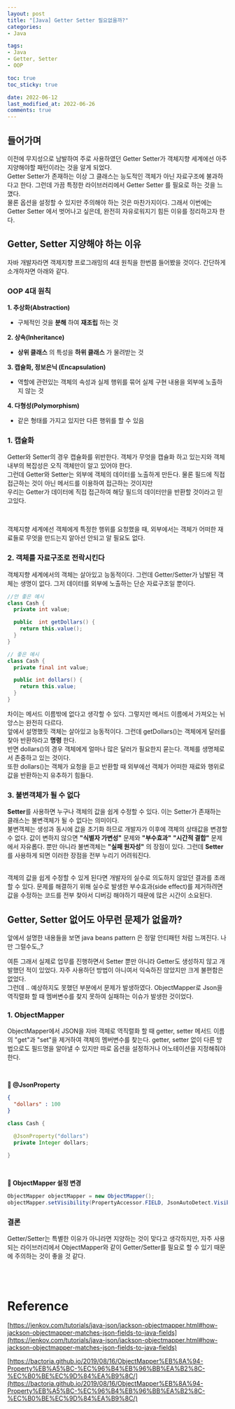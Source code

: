 ```yaml
---
layout: post
title: "[Java] Getter Setter 필요없을까?"
categories:
- Java

tags:
- Java
- Getter, Setter
- OOP

toc: true
toc_sticky: true

date: 2022-06-12
last_modified_at: 2022-06-26
comments: true
---
```


## 들어가며
이전에 무지성으로 남발하여 주로 사용하였던 Getter Setter가 객체지향 세계에선 아주 지양해야할 패턴이라는 것을 알게 되었다.  
Getter Setter가 존재하는 이상 그 클래스는 능도적인 객체가 아닌 자료구조에 불과하다고 한다. 그런데 가끔 특정한 라이브러리에서 Getter Setter 를 필요로 하는 것을 느꼈다.  
물론 옵션을 설정할 수 있지만 주의해야 하는 것은 마찬가지이다. 그래서 이번에는 Getter Setter 에서 벗어나고 싶은데, 완전히 자유로워지기 힘든 이유를 정리하고자 한다.

## Getter, Setter 지양해야 하는 이유
자바 개발자라면 객제지향 프로그래밍의 4대 원칙을 한번쯤 들어봤을 것이다. 간단하게 소개하자면 아래와 같다.

### **OOP 4대 원칙**
**1. 추상화(Abstraction)**
- 구체적인 것을 __분해__ 하여 __재조립__ 하는 것

**2. 상속(Inheritance)**
- __상위 클래스__ 의 특성을 __하위 클래스__ 가 물려받는 것

**3. 캡슐화, 정보은닉 (Encapsulation)**
- 역할에 관련있는 객체의 속성과 실제 행위를 묶어 실제 구현 내용을 외부에 노출하지 않는 것

**4. 다형성(Polymorphism)**
- 같은 형태를 가지고 있지만 다른 행위를 할 수 있음

### 1. 캡슐화
Getter와 Setter의 경우 캡슐화를 위반한다. 객체가 무엇을 캡슐화 하고 있는지와 객체 내부의 복잡성은 오직 객체만이 알고 있어야 한다.  
그런데 Getter와 Setter는 외부에 객체의 데이터를 노출하게 만든다. 물론 필드에 직접 접근하는 것이 아닌 메서드를 이용하여 접근하는 것이지만   
우리는 Getter가 데이터에 직접 접근하여 해당 필드의 데이터만을 반환할 것이라고 믿고있다.

<br>

객체지향 세계에선 객체에게 특정한 행위를 요청했을 때, 외부에서는 객체가 어떠한 재료들로 무엇을 만드는지 알아선 안되고 알 필요도 없다.

### 2. 객체를 자료구조로 전락시킨다
객체지향 세계에서의 객체는 살아있고 능동적이다. 그런데 Getter/Setter가 남발된 객체는 생명이 없다. 그저 데이터를 외부에 노출하는 단순 자료구조일 뿐이다.


```java
//안 좋은 예시
class Cash {
  private int value; 

  public  int getDollars() {
    return this.value();
  }
}

// 좋은 예시
class Cash {
  private final int value;

  public int dollars() {
    return this.value;
  }
}
```
차이는 메서드 이름밖에 없다고 생각할 수 있다. 그렇지만 메서드 이름에서 가져오는 뉘앙스는 완전히 다르다.  
앞에서 설명했듯 객체는 살아있고 능동적이다. 그런데 getDollars()는 객체에게 달러를 찾아 반환하라고 __명령__ 한다.  
반면 dollars()의 경우 객체에게 얼마나 많은 달러가 필요한지 묻는다. 객체를 생명체로서 존중하고 있는 것이다.  
또한 dollars()는 객체가 요청을 듣고 반환할 때 외부에선 객체가 어떠한 재료와 행위로 값을 반환하는지 유추하기 힘들다.

### 3. 불변객체가 될 수 없다
**Setter**를 사용하면 누구나 객체의 값을 쉽게 수정할 수 있다. 이는 Setter가 존재하는 클래스는 불변객체가 될 수 없다는 의미이다.  
불변객체는 생성과 동시에 값을 초기화 하므로 개발자가 이후에 객체의 상태값을 변경할 수 없다. 값이 변하지 않으면 __"식별자 가변성"__  문제와 __"부수효과"__ __"시간적 결합"__ 문제에서 자유롭다. 뿐만 아니라 불변객체는 __"실패 원자성"__ 의 장점이 있다. 그런데 **Setter**를 사용하게 되면 이러한 장점을 전부 누리기 어려워진다.

<br>
객체의 값을 쉽게 수정할 수 있게 된다면 개발자의 실수로 의도하지 않았던 결과를 초래할 수 있다. 문제를 해결하기 위해 실수로 발생한 부수효과(side effect)를 제거하려면 값을 수정하는 코드를 전부 찾아서 디버깅 해야하기 때문에 많은 시간이 소요된다.


## Getter, Setter 없어도 아무런 문제가 없을까?
앞에서 설명한 내용들을 보면 java beans pattern 은 정말 <span id="important">안티패턴</span> 처럼 느껴진다. 나만 그럴수도,,?

여튼 그래서 실제로 업무를 진행하면서 Setter 뿐만 아니라 Getter도 생성하지 않고 개발했던 적이 있었다.  자주 사용하던 방법이 아니여서 익숙하진 않았지만 크게 불편함은 없었다.  
그런데 .. 예상하지도 못했던 부분에서 문제가 발생하였다. ObjectMapper로 Json을 역직렬화 할 때 멤버변수를 찾지 못하여 실패하는 이슈가 발생한 것이었다.

### 1. ObjectMapper
ObjectMapper에서 JSON을 자바 객체로 역직렬화 할 때 getter, setter 메서드 이름의 "get"과 "set"을 제거하여 객체의 멤버변수를 찾는다. getter, setter 없이 다른 방법으로도 필드명을 알아낼 수 있지만 따로 옵션을 설정하거나 어노테이션을 지정해줘야 한다.

<br>

**📌 @JsonProperty**
```json
{
  "dollars" : 100
}
```
```java
class Cash {

  @JsonProperty("dollars")
  private Integer dollars;

}
```

<br>

**📌 ObjectMapper 설정 변경**
```java
ObjectMapper objectMapper = new ObjectMapper();
objectMapper.setVisibility(PropertyAccessor.FIELD, JsonAutoDetect.Visibility.ANY);
```

### 결론
Getter/Setter는 특별한 이유가 아니라면 지양하는 것이 맞다고 생각하지만, 자주 사용되는 라이브러리에서 ObjectMapper와 같이 Getter/Setter를 필요로 할 수 있기 때문에 주의하는 것이 좋을 것 같다.

<br>
<br>

# Reference
[https://jenkov.com/tutorials/java-json/jackson-objectmapper.html#how-jackson-objectmapper-matches-json-fields-to-java-fields](https://jenkov.com/tutorials/java-json/jackson-objectmapper.html#how-jackson-objectmapper-matches-json-fields-to-java-fields)

[https://bactoria.github.io/2019/08/16/ObjectMapper%EB%8A%94-Property%EB%A5%BC-%EC%96%B4%EB%96%BB%EA%B2%8C-%EC%B0%BE%EC%9D%84%EA%B9%8C/](https://bactoria.github.io/2019/08/16/ObjectMapper%EB%8A%94-Property%EB%A5%BC-%EC%96%B4%EB%96%BB%EA%B2%8C-%EC%B0%BE%EC%9D%84%EA%B9%8C/)















